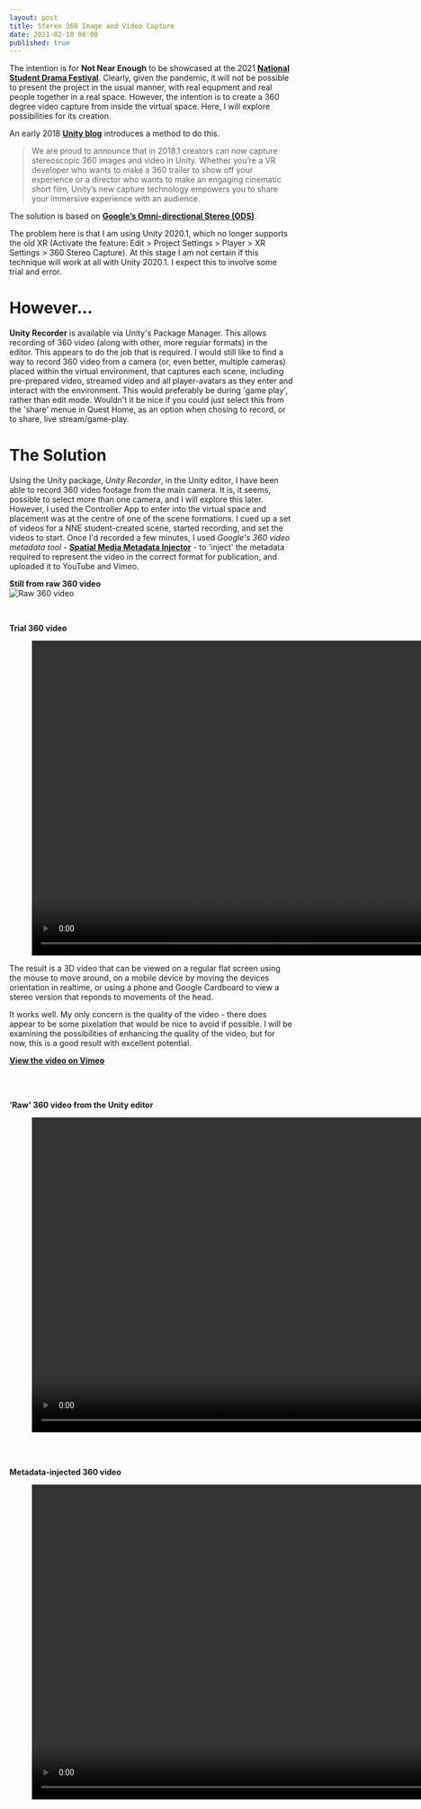 ```yaml
---
layout: post
title: Stereo 360 Image and Video Capture
date: 2021-02-10 00:00
published: true
---
```


The intention is for **Not Near Enough** to be showcased at the 2021 **[National Student Drama Festival](https://www.nsdf.org.uk/what-we-do/our-yearly-festival/)**. Clearly, given the pandemic, it will not be possible to present the project in the usual manner, with real equpment and real people together in a real space. However, the intention is to create a 360 degree video capture from inside the virtual space. Here, I will explore possibilities for its creation.

An early 2018 **[Unity blog](https://blogs.unity3d.com/2018/01/26/stereo-360-image-and-video-capture/)** introduces a method to do this. 

>We are proud to announce that in 2018.1 creators can now capture stereoscopic 360 images and video in Unity. Whether you’re a VR developer who wants to make a 360 trailer to show off your experience or a director who wants to make an engaging cinematic short film, Unity’s new capture technology empowers you to share your immersive experience with an audience.

The solution is based on **[Google’s Omni-directional Stereo (ODS)](https://developers.google.com/vr/jump/rendering-ods-content.pdf)**.

The problem here is that I am using Unity 2020.1, which no longer supports the old XR (Activate the feature: Edit > Project Settings > Player > XR Settings > 360 Stereo Capture). At this stage I am not certain if this technique will work at all with Unity 2020.1. I expect this to involve some trial and error.

# However...

**Unity Recorder** is available via Unity's Package Manager. This allows recording of 360 video (along with other, more regular formats) in the editor. This appears to do the job that is required. I would still like to find a way to record 360 video from a camera (or, even better, multiple cameras) placed within the virtual environment, that captures each scene, including pre-prepared video, streamed video and all player-avatars as they enter and interact with the environment. This would preferably be during 'game play', rather than edit mode. Wouldn't it be nice if you could just select this from the 'share' menue in Quest Home, as an option when chosing to record, or to share, live stream/game-play.

# The Solution

Using the Unity package, *Unity Recorder*, in the Unity editor, I have been able to record 360 video footage from the main camera. It is, it seems, possible to select more than one camera, and I will explore this later. However, I used the Controller App to enter into the virtual space and placement was at the centre of one of the scene formations. I cued up a set of videos for a NNE student-created scene, started recording, and set the videos to start. Once I'd recorded a few minutes, I used *Google's 360 video metadata tool* - **[Spatial Media Metadata Injector](https://github.com/google/spatial-media/releases/tag/v2.0)** - to 'inject' the metadata required to represent the video in the correct format for publication, and uploaded it to YouTube and Vimeo.

**Still from raw 360 video**<br>
![Raw 360 video](\images\GAM750\360-capture-1.JPG)

<br>

**Trial 360 video**
<figure class="video_container">
  <video style="width:1120px;" autoplay loop muted>
    <source src="\media\360-trial-1.mp4" type="video/mp4">
    Woops! Your browser does not support the HTML5 video tag.
  </video>
</figure>

The result is a 3D video that can be viewed on a regular flat screen using the mouse to move around, on a mobile device by moving the devices orientation in realtime, or using a phone and Google Cardboard to view a stereo version that reponds to movements of the head.

It works well. My only concern is the quality of the video - there does appear to be some pixelation that would be nice to avoid if possible. I will be examining the possibilities of enhancing the quality of the video, but for now, this is a good result with excellent potential.

**[View the video on Vimeo](https://vimeo.com/511245233)**

<br><br>

**'Raw' 360 video from the Unity editor**
<figure class="video_container">
  <video style="width:1120px;" autoplay loop muted>
    <source src="\media\360-1-compressed.mp4" type="video/mp4">
    Woops! Your browser does not support the HTML5 video tag.
  </video>
</figure>

<br><br>

**Metadata-injected 360 video**
<figure class="video_container">
  <video style="width:1120px;" autoplay loop muted>
    <source src="\media\360-1-compressed-_injected.mp4" type="video/mp4">
    Woops! Your browser does not support the HTML5 video tag.
  </video>
</figure>



